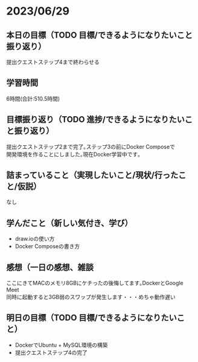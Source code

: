 # 2023/06/29
## 本日の目標（TODO 目標/できるようになりたいこと振り返り）
提出クエストステップ4まで終わらせる
## 学習時間
6時間(合計:510.5時間)
## 目標振り返り（TODO 進捗/できるようになりたいこと振り返り）
提出クエストステップ2まで完了｡ステップ3の前にDocker Composeで  
開発環境を作ることにしました｡現在Docker学習中です｡
## 詰まっていること（実現したいこと/現状/行ったこと/仮説）
なし
## 学んだこと（新しい気付き、学び）
- draw.ioの使い方
- Docker Composeの書き方
## 感想（一日の感想、雑談
ここにきてMACのメモリ8GBにケチったの後悔してます｡DockerとGoogle Meet  
同時に起動すると3GB弱のスワップが発生します・・・めちゃ動作遅い
## 明日の目標（TODO 目標/できるようになりたいこと）
- DockerでUbuntu + MySQL環境の構築
- 提出クエストステップ4の完了
